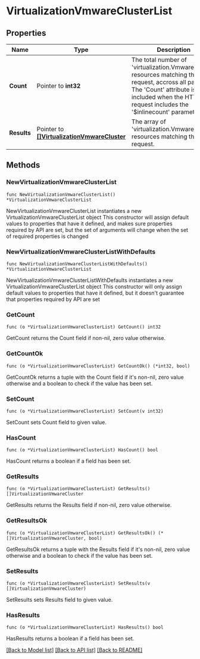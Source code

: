 # VirtualizationVmwareClusterList

## Properties

Name | Type | Description | Notes
------------ | ------------- | ------------- | -------------
**Count** | Pointer to **int32** | The total number of &#39;virtualization.VmwareCluster&#39; resources matching the request, accross all pages. The &#39;Count&#39; attribute is included when the HTTP GET request includes the &#39;$inlinecount&#39; parameter. | [optional] 
**Results** | Pointer to [**[]VirtualizationVmwareCluster**](virtualization.VmwareCluster.md) | The array of &#39;virtualization.VmwareCluster&#39; resources matching the request. | [optional] 

## Methods

### NewVirtualizationVmwareClusterList

`func NewVirtualizationVmwareClusterList() *VirtualizationVmwareClusterList`

NewVirtualizationVmwareClusterList instantiates a new VirtualizationVmwareClusterList object
This constructor will assign default values to properties that have it defined,
and makes sure properties required by API are set, but the set of arguments
will change when the set of required properties is changed

### NewVirtualizationVmwareClusterListWithDefaults

`func NewVirtualizationVmwareClusterListWithDefaults() *VirtualizationVmwareClusterList`

NewVirtualizationVmwareClusterListWithDefaults instantiates a new VirtualizationVmwareClusterList object
This constructor will only assign default values to properties that have it defined,
but it doesn't guarantee that properties required by API are set

### GetCount

`func (o *VirtualizationVmwareClusterList) GetCount() int32`

GetCount returns the Count field if non-nil, zero value otherwise.

### GetCountOk

`func (o *VirtualizationVmwareClusterList) GetCountOk() (*int32, bool)`

GetCountOk returns a tuple with the Count field if it's non-nil, zero value otherwise
and a boolean to check if the value has been set.

### SetCount

`func (o *VirtualizationVmwareClusterList) SetCount(v int32)`

SetCount sets Count field to given value.

### HasCount

`func (o *VirtualizationVmwareClusterList) HasCount() bool`

HasCount returns a boolean if a field has been set.

### GetResults

`func (o *VirtualizationVmwareClusterList) GetResults() []VirtualizationVmwareCluster`

GetResults returns the Results field if non-nil, zero value otherwise.

### GetResultsOk

`func (o *VirtualizationVmwareClusterList) GetResultsOk() (*[]VirtualizationVmwareCluster, bool)`

GetResultsOk returns a tuple with the Results field if it's non-nil, zero value otherwise
and a boolean to check if the value has been set.

### SetResults

`func (o *VirtualizationVmwareClusterList) SetResults(v []VirtualizationVmwareCluster)`

SetResults sets Results field to given value.

### HasResults

`func (o *VirtualizationVmwareClusterList) HasResults() bool`

HasResults returns a boolean if a field has been set.


[[Back to Model list]](../README.md#documentation-for-models) [[Back to API list]](../README.md#documentation-for-api-endpoints) [[Back to README]](../README.md)


